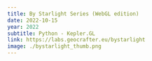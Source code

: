 ```yaml
---
title: By Starlight Series (WebGL edition)
date: 2022-10-15
year: 2022
subtitle: Python - Kepler.GL
link: https://labs.geocrafter.eu/bystarlight
image: ./bystarlight_thumb.png
---
```

